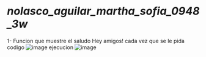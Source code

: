 # _nolasco_aguilar_martha_sofia_0948_3w_
1- Funcion que muestre el saludo Hey amigos! cada vez que se le pida
codigo
![image](https://github.com/user-attachments/assets/bd99492c-fb1d-4781-b1bd-0018062c5eec)
ejecucion
![image](https://github.com/user-attachments/assets/390dcc33-6e7f-456b-8ab4-9ade7dae0172)

